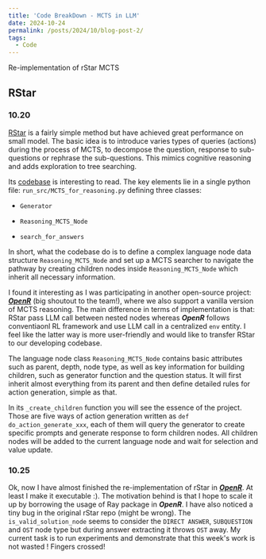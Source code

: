 ```yaml
---
title: 'Code BreakDown - MCTS in LLM'
date: 2024-10-24
permalink: /posts/2024/10/blog-post-2/
tags:
  - Code
---
```


Re-implementation of rStar MCTS

## RStar

### 10.20

[RStar](https://arxiv.org/abs/2408.06195) is a fairly simple method but have achieved great performance on small model. The basic idea is to introduce varies types of queries (actions) during the process of MCTS, to decompose the question, response to sub-questions or rephrase the sub-questions. This mimics cognitive reasoning and adds exploration to tree searching.

Its [codebase](https://github.com/zhentingqi/rStar) is interesting to read. The key elements lie in a single python file: `run_src/MCTS_for_reasoning.py` defining three classes:

- `Generator`

- `Reasoning_MCTS_Node`

- `search_for_answers`

In short, what the codebase do is to define a complex language node data structure `Reasoning_MCTS_Node` and set up a MCTS searcher to navigate the pathway by creating children nodes inside `Reasoning_MCTS_Node` which inherit all necessary information.

I found it interesting as I was participating in another open-source project: [***OpenR***](https://github.com/openreasoner/openr) (big shoutout to the team!), where we also support a vanilla version of MCTS reasoning. The main difference in terms of implementation is that: RStar pass LLM call between nested nodes whereas ***OpenR*** follows conventiaonl RL framework and use LLM call in a centralized `env` entity. I feel like the latter way is more user-friendly and would like to transfer RStar to our developing codebase.

The language node class `Reasoning_MCTS_Node` contains basic attributes such as parent, depth, node type, as well as key information for building children, such as generator function and the question status. It will first inherit almost everything from its parent and then define detailed rules for action generation, simple as that.

In its `_create_children` function you will see the essence of the project. Those are five ways of action generation written as `def do_action_generate_xxx`, each of them will query the generator to create specific prompts and generate response to form children nodes. All children nodes will be added to the current language node and wait for selection and value update. 


### 10.25

Ok, now I have almost finished the re-implementation of rStar in [***OpenR***](https://github.com/openreasoner/openr). At least I make it executable :). The motivation behind is that I hope to scale it up by borrowing the usage of Ray package in ***OpenR***.  I have also noticed a tiny bug in the original rStar repo (might be wrong). The `is_valid_solution_node` seems to consider the `DIRECT ANSWER`, `SUBQUESTION` and `OST` node type but during answer extracting it throws `OST` away. My current task is to run experiments and demonstrate that this week's work is not wasted ! Fingers crossed! 
